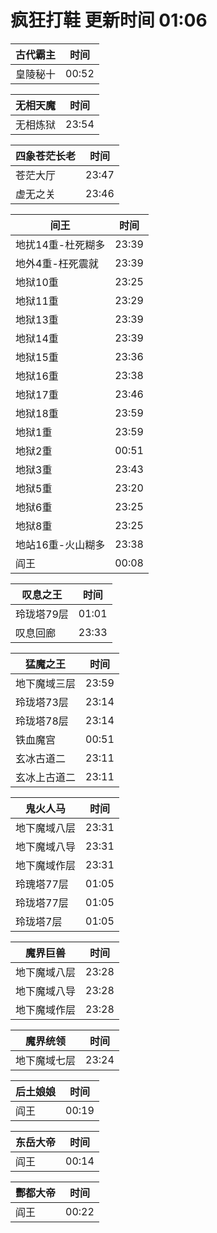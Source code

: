 # 疯狂打鞋 更新时间 01:06

| 古代霸主   | 时间    |
|--------|-------|
| 皇陵秘十 | 00:52 |

| 无相天魔   | 时间    |
|--------|-------|
| 无相炼狱 | 23:54 |

| 四象苍茫长老   | 时间    |
|--------|-------|
| 苍茫大厅 | 23:47 |
| 虚无之关 | 23:46 |

| 间王   | 时间    |
|--------|-------|
| 地扰14重-杜死糊多 | 23:39 |
| 地外4重-枉死震就 | 23:39 |
| 地狱10重 | 23:25 |
| 地狱11重 | 23:29 |
| 地狱13重 | 23:39 |
| 地狱14重 | 23:39 |
| 地狱15重 | 23:36 |
| 地狱16重 | 23:38 |
| 地狱17重 | 23:46 |
| 地狱18重 | 23:59 |
| 地狱1重 | 23:59 |
| 地狱2重 | 00:51 |
| 地狱3重 | 23:43 |
| 地狱5重 | 23:20 |
| 地狱6重 | 23:25 |
| 地狱8重 | 23:25 |
| 地站16重-火山糊多 | 23:38 |
| 阎王 | 00:08 |

| 叹息之王   | 时间    |
|--------|-------|
| 玲珑塔79层 | 01:01 |
| 叹息回廊 | 23:33 |

| 猛魔之王   | 时间    |
|--------|-------|
| 地下魔域三层 | 23:59 |
| 玲珑塔73层 | 23:14 |
| 玲珑塔78层 | 23:14 |
| 铁血魔宫 | 00:51 |
| 玄冰古道二 | 23:11 |
| 玄冰上古道二 | 23:11 |

| 鬼火人马   | 时间    |
|--------|-------|
| 地下魔域八层 | 23:31 |
| 地下魔域八导 | 23:31 |
| 地下魔域作层 | 23:31 |
| 玲瑰塔77层 | 01:05 |
| 玲珑塔77层 | 01:05 |
| 玲珑塔7层 | 01:05 |

| 魔界巨兽   | 时间    |
|--------|-------|
| 地下魔域八层 | 23:28 |
| 地下魔域八导 | 23:28 |
| 地下魔域作层 | 23:28 |

| 魔界统领   | 时间    |
|--------|-------|
| 地下魔域七层 | 23:24 |

| 后土娘娘   | 时间    |
|--------|-------|
| 阎王 | 00:19 |

| 东岳大帝   | 时间    |
|--------|-------|
| 阎王 | 00:14 |

| 酆都大帝   | 时间    |
|--------|-------|
| 阎王 | 00:22 |